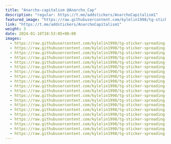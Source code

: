 ```yaml
---
title: "Anarcho-capitalism @Anarcho_Cap"
description: "regular: https://t.me/addstickers/AnarchoCapitalism1"
featured_image: "https://raw.githubusercontent.com/kylelin1998/tg-sticker-spreading-worldwide-images/main/img/76e6c682-63ed-4331-aad7-8297568d1a59.jpg"
link: "https://t.me/addstickers/AnarchoCapitalism1"
weight: 3
date: 2024-01-16T10:53:05+08:00
images:
  - https://raw.githubusercontent.com/kylelin1998/tg-sticker-spreading-worldwide-images/main/img/76e6c682-63ed-4331-aad7-8297568d1a59.jpg
  - https://raw.githubusercontent.com/kylelin1998/tg-sticker-spreading-worldwide-images/main/img/ea01462b-c37d-4766-b831-519ca361c5e3.jpg
  - https://raw.githubusercontent.com/kylelin1998/tg-sticker-spreading-worldwide-images/main/img/bb0ae9b9-3778-4f7b-abb3-cafa66e39af1.jpg
  - https://raw.githubusercontent.com/kylelin1998/tg-sticker-spreading-worldwide-images/main/img/5cc289c1-a1f9-4618-a29c-dfb48c0a1cec.jpg
  - https://raw.githubusercontent.com/kylelin1998/tg-sticker-spreading-worldwide-images/main/img/9d836924-5fad-4577-b3f3-5b30aeea89d1.jpg
  - https://raw.githubusercontent.com/kylelin1998/tg-sticker-spreading-worldwide-images/main/img/48df9e5d-5de3-4ab0-b043-e6a583e7b9e4.jpg
  - https://raw.githubusercontent.com/kylelin1998/tg-sticker-spreading-worldwide-images/main/img/e1f681de-5d86-4b47-bf33-1178aeee417f.jpg
  - https://raw.githubusercontent.com/kylelin1998/tg-sticker-spreading-worldwide-images/main/img/b546e1cd-3388-4b2c-adad-4ddffe2b95fb.jpg
  - https://raw.githubusercontent.com/kylelin1998/tg-sticker-spreading-worldwide-images/main/img/dc703d2f-4852-42af-a2d1-7d49f8d4824a.jpg
  - https://raw.githubusercontent.com/kylelin1998/tg-sticker-spreading-worldwide-images/main/img/b7dff416-30e8-41e9-b1b9-e540650890cd.jpg
  - https://raw.githubusercontent.com/kylelin1998/tg-sticker-spreading-worldwide-images/main/img/d04b4f25-e91f-4a57-b5a0-387a63bc9b8d.jpg
  - https://raw.githubusercontent.com/kylelin1998/tg-sticker-spreading-worldwide-images/main/img/967fb911-eb18-44f8-89dc-86a167775055.jpg
  - https://raw.githubusercontent.com/kylelin1998/tg-sticker-spreading-worldwide-images/main/img/49c5ecb9-84f1-4f7e-b03b-af88d829e822.jpg
  - https://raw.githubusercontent.com/kylelin1998/tg-sticker-spreading-worldwide-images/main/img/246e4105-54ac-4717-8a26-00665172d3f9.jpg
  - https://raw.githubusercontent.com/kylelin1998/tg-sticker-spreading-worldwide-images/main/img/0aa510fb-d5c4-4f95-baee-c2812fef109e.jpg
  - https://raw.githubusercontent.com/kylelin1998/tg-sticker-spreading-worldwide-images/main/img/a9be7d5c-838f-4a69-a0ed-3fb5731b72d5.jpg
  - https://raw.githubusercontent.com/kylelin1998/tg-sticker-spreading-worldwide-images/main/img/418845cc-59f1-4570-bd3b-f1fdbda8c23c.jpg
  - https://raw.githubusercontent.com/kylelin1998/tg-sticker-spreading-worldwide-images/main/img/85c2d98d-c25e-4c8b-b64a-7f8bd6b8abee.jpg
  - https://raw.githubusercontent.com/kylelin1998/tg-sticker-spreading-worldwide-images/main/img/ad00e2c8-7559-4e84-aeac-482b0c02d493.jpg
  - https://raw.githubusercontent.com/kylelin1998/tg-sticker-spreading-worldwide-images/main/img/823b1c56-c5b6-4577-8ec5-e686990164b2.jpg
---
```


